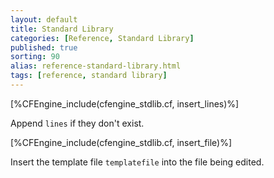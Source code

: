 ```yaml
---
layout: default
title: Standard Library
categories: [Reference, Standard Library]
published: true
sorting: 90
alias: reference-standard-library.html
tags: [reference, standard library]
---
```


[%CFEngine_include(cfengine_stdlib.cf, insert_lines)%]

Append `lines` if they don't exist.

[%CFEngine_include(cfengine_stdlib.cf, insert_file)%]

Insert the template file `templatefile` into the file being edited.
